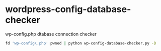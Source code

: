 # wordpress-config-database-checker
wp-config.php dtabase connection checker

```bash
fd 'wp-config\.php' pwned | python wp-config-database-checker.py -D
```
